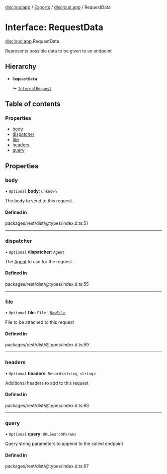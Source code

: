 [discloudapp](../README.md) / [Exports](../modules.md) / [discloud.app](../modules/discloud_app.md) / RequestData

# Interface: RequestData

[discloud.app](../modules/discloud_app.md).RequestData

Represents possible data to be given to an endpoint

## Hierarchy

- **`RequestData`**

  ↳ [`InternalRequest`](discloud_app.InternalRequest.md)

## Table of contents

### Properties

- [body](discloud_app.RequestData.md#body)
- [dispatcher](discloud_app.RequestData.md#dispatcher)
- [file](discloud_app.RequestData.md#file)
- [headers](discloud_app.RequestData.md#headers)
- [query](discloud_app.RequestData.md#query)

## Properties

### body

• `Optional` **body**: `unknown`

The body to send to this request.

#### Defined in

packages/rest/dist/@types/index.d.ts:51

___

### dispatcher

• `Optional` **dispatcher**: `Agent`

The [Agent](https://undici.nodejs.org/#/docs/api/Agent) to use for the request.

#### Defined in

packages/rest/dist/@types/index.d.ts:55

___

### file

• `Optional` **file**: `File` \| [`RawFile`](discloud_app.RawFile.md)

File to be attached to this request

#### Defined in

packages/rest/dist/@types/index.d.ts:59

___

### headers

• `Optional` **headers**: `Record`<`string`, `string`\>

Additional headers to add to this request

#### Defined in

packages/rest/dist/@types/index.d.ts:63

___

### query

• `Optional` **query**: `URLSearchParams`

Query string parameters to append to the called endpoint

#### Defined in

packages/rest/dist/@types/index.d.ts:67
